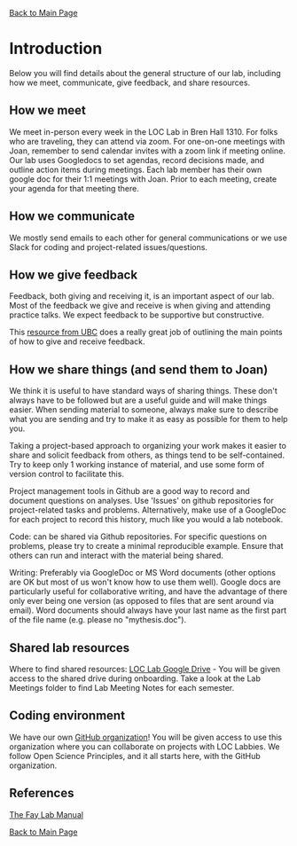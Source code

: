 [Back to Main Page](README.md)

# Introduction

Below you will find details about the general structure of our lab, including how we meet, communicate, give feedback, and share resources.

## How we meet

We meet in-person every week in the LOC Lab in Bren Hall 1310. For folks who are traveling, they can attend via zoom. For one-on-one meetings with Joan, remember to send calendar invites with a zoom link if meeting online.
Our lab uses Googledocs to set agendas, record decisions made, and outline action items during meetings. Each lab member has their own google doc for their 1:1 meetings with Joan. Prior to each meeting, create your agenda for that meeting there.

## How we communicate
We mostly send emails to each other for general communications or we use Slack for coding and project-related issues/questions. 

## How we give feedback

Feedback, both giving and receiving it, is an important aspect of our lab. Most of the feedback we give and receive is when giving and attending practice talks. We expect feedback to be supportive but constructive.

This [resource from UBC](https://scwrl.ubc.ca/student-resources/learning-strategies-for-communicating-science/how-to-give-and-receive-effective-feedback/) does a really great job of outlining the main points of how to give and receive feedback.

## How we share things (and send them to Joan)

We think it is useful to have standard ways of sharing things. These don't always have to be followed but are a useful guide and will make things easier. When sending material to someone, always make sure to describe what you are sending and try to make it as easy as possible for them to help you.

Taking a project-based approach to organizing your work makes it easier to share and solicit feedback from others, as things tend to be self-contained. Try to keep only 1 working instance of material, and use some form of version control to facilitate this.

Project management tools in Github are a good way to record and document questions on analyses. Use 'Issues' on github repositories for project-related tasks and problems. Alternatively, make use of a GoogleDoc for each project to record this history, much like you would a lab notebook.

Code: can be shared via Github repositories. For specific questions on problems, please try to create a minimal reproducible example. Ensure that others can run and interact with the material being shared.

Writing: Preferably via GoogleDoc or MS Word documents (other options are OK but most of us won't know how to use them well). Google docs are particularly useful for collaborative writing, and have the advantage of there only ever being one version (as opposed to files that are sent around via email). Word documents should always have your last name as the first part of the file name (e.g. please no "mythesis.doc").

## Shared lab resources

Where to find shared resources: [LOC Lab Google Drive](https://drive.google.com/drive/folders/1aQzLoTCmUwdSaAPyrhzgAo8GqpBVOsOQ?usp=drive_link) - You will be given access to the shared drive during onboarding. Take a look at the Lab Meetings folder to find Lab Meeting Notes for each semester.

## Coding environment

We have our own [GitHub organization](https://github.com/Landscapes-of-Change-Lab)! You will be given access to use this organization where you can collaborate on projects with LOC Labbies. We follow Open Science Principles, and it all starts here, with the GitHub organization.

## References
[The Fay Lab Manual](https://thefaylab.github.io/lab-manual)

[Back to Main Page](README.md)
